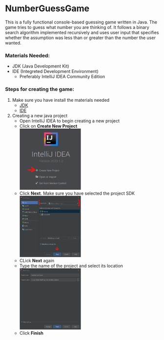# NumberGuessGame

This is a fully functional console-based guessing game written in Java. The game tries to guess what number you are thinking of. It follows a binary search algorithm implemented recursively and uses user input that specifies whether the assumption was less than or greater than the number the user wanted. 

### Materials Needed:
- JDK (Java Development Kit)
- IDE (Integreted Development Environment)
   - Preferably IntelliJ IDEA Community Edition
### Steps for creating the game:

1. Make sure you have install the materials needed
   - [JDK](https://www.java.com/en/download/)
   - [IDE](https://www.jetbrains.com/idea/download/#section=windows)
2. Creating a new java project
   - Open IntelliJ IDEA to begin creating a new project
   - Click on **Create New Project**
   <br><img src="/images/create-new-project.png" alt="create-new-project-image" height= 200 width = 200> <br>
   - Click **Next**. Make sure you have selected the project SDK
   <br><img src="/images/next-image.png" alt="next-image" height= 200 width = 200><br>
   - CLick **Next** again
   - Type the name of the project and select its location
   <br><img src="/images/name-location.png" alt="name-location-image" height= 200 width = 200><br>
   - Click **Finish**

